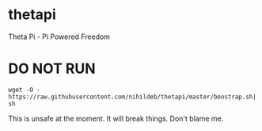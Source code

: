 # thetapi
Theta Pi - Pi Powered Freedom

# DO NOT RUN
```
wget -O - https://raw.githubusercontent.com/nihildeb/thetapi/master/boostrap.sh| sh
```

This is unsafe at the moment. It will break things. Don't blame me.
